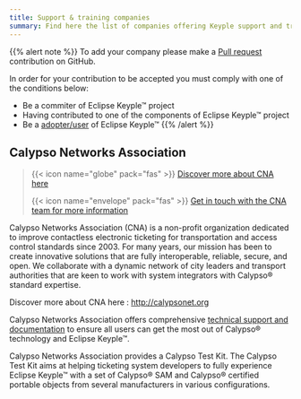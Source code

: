 ```yaml
---
title: Support & training companies
summary: Find here the list of companies offering Keyple support and training.
---
```


{{% alert note %}}
To add your company please make a [Pull request](https://github.com/eclipse/keyple-website/pulls) contribution on GitHub.

In order for your contribution to be accepted you must comply with one of the conditions below:

- Be a commiter of Eclipse Keyple™ project
- Having contributed to one of the components of Eclipse Keyple™ project
- Be a [adopter/user](https://iot.eclipse.org/adopters/) of Eclipse Keyple™
{{% /alert %}}

## Calypso Networks Association

> {{< icon name="globe" pack="fas" >}} [Discover more about CNA here](https://calypsonet.org)
>
> {{< icon name="envelope" pack="fas" >}} [Get in touch with the CNA team for more information](https://calypsonet.org/contact-us/)

Calypso Networks Association (CNA) is a non-profit organization dedicated to improve contactless
electronic ticketing for transportation and access control standards since 2003.
For many years, our mission has been to create innovative solutions that are fully interoperable,
reliable, secure, and open. We collaborate with a dynamic network of city leaders and transport
authorities that are keen to work with system integrators with Calypso® standard expertise.

Discover more about CNA here : http://calypsonet.org

Calypso Networks Association offers comprehensive [technical support and documentation](https://calypsonet.org/technical-support-documentation/)
to ensure all users can get the most out of Calypso® technology and Eclipse Keyple™.

Calypso Networks Association provides a Calypso Test Kit. The Calypso Test Kit aims at helping
ticketing system developers to fully experience Eclipse Keyple™ with a set of Calypso® SAM and
Calypso® certified portable objects from several manufacturers in various configurations. 
